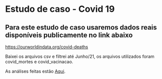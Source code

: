 # Estudo de caso - Covid 19

## Para este estudo de caso usaremos dados reais disponíveis publicamente no link abaixo

https://ourworldindata.org/covid-deaths

Baixei os arquivos csv e filtrei até Junho/21, os arquivos utilizados foram covid_mortes e covid_vacinacao.

As análises feitas estão [Aqui](/sql/Análises%20Covid%202019/EstudoCaso1-Carrega-Dados.sql).